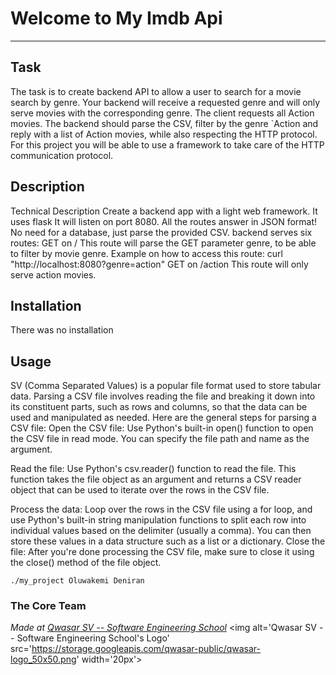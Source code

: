 # Welcome to My Imdb Api
***

## Task
The task is to create backend API to allow a user to search for a movie search by genre.
Your backend will receive a requested genre and will only serve movies with the corresponding genre.
The client requests all Action movies.
The backend should parse the CSV, filter by the genre `Action and reply with a list of Action movies, 
while also respecting the HTTP protocol.
For this project you will be able to use a framework to take care of the HTTP communication protocol.

## Description
Technical Description
Create a backend app with a light web framework. It uses flask
It will listen on port 8080.
All the routes answer in JSON format!
No need for a database, just parse the provided CSV.
 backend serves six routes:
GET on / This route will parse the GET parameter genre, to be able to filter by movie genre.
Example on how to access this route:
curl "http://localhost:8080?genre=action"
GET on /action This route will only serve action movies.


## Installation
There was no installation

## Usage
SV (Comma Separated Values) is a popular file format used to store tabular data. 
Parsing a CSV file involves reading the file and breaking it down into its constituent parts,
 such as rows and columns, so that the data can be used and manipulated as needed. 
 Here are the general steps for parsing a CSV file:
Open the CSV file: Use Python's built-in open() function to open the CSV file in read mode.
 You can specify the file path and name as the argument.

Read the file: Use Python's csv.reader() function to read the file. 
This function takes the file object as an argument and returns a CSV reader object that can be used to iterate over the rows in the CSV file.

Process the data: Loop over the rows in the CSV file using a for loop, 
and use Python's built-in string manipulation functions to split each row into individual values based on the delimiter (usually a comma). You can then store these values in a data structure such as a list or a dictionary.
Close the file: After you're done processing the CSV file, 
make sure to close it using the close() method of the file object.





```
./my_project Oluwakemi Deniran
```

### The Core Team


<span><i>Made at <a href='https://qwasar.io'>Qwasar SV -- Software Engineering School</a></i></span>
<span><img alt='Qwasar SV -- Software Engineering School's Logo' src='https://storage.googleapis.com/qwasar-public/qwasar-logo_50x50.png' width='20px'></span>
